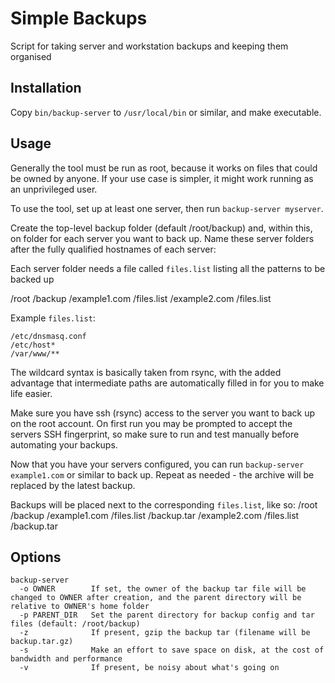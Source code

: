 # Simple Backups

Script for taking server and workstation backups and keeping them organised


## Installation

Copy `bin/backup-server` to `/usr/local/bin` or similar, and make executable.

## Usage

Generally the tool must be run as root, because it works on files that could be owned by anyone. If your use case is simpler, it might work running as an unprivileged user.

To use the tool, set up at least one server, then run `backup-server myserver`.

Create the top-level backup folder (default /root/backup) and, within this, on folder for each server you want to back up. Name these server folders after the fully qualified hostnames of each server:

Each server folder needs a file called `files.list` listing all the patterns to be backed up

/root
    /backup
        /example1.com
            /files.list
        /example2.com
            /files.list

Example `files.list`:

```
/etc/dnsmasq.conf
/etc/host*
/var/www/**
```

The wildcard syntax is basically taken from rsync, with the added advantage that intermediate paths are automatically filled in for you to make life easier.

Make sure you have ssh (rsync) access to the server you want to back up on the root account. On first run you may be prompted to accept the servers SSH fingerprint, so make sure to run and test manually before automating your backups.

Now that you have your servers configured, you can run `backup-server example1.com` or similar to back up. Repeat as needed - the archive will be replaced by the latest backup.

Backups will be placed next to the corresponding `files.list`, like so:
/root
    /backup
        /example1.com
            /files.list
            /backup.tar
        /example2.com
            /files.list
            /backup.tar

## Options

```
backup-server
  -o OWNER        If set, the owner of the backup tar file will be changed to OWNER after creation, and the parent directory will be relative to OWNER's home folder
  -p PARENT_DIR   Set the parent directory for backup config and tar files (default: /root/backup)
  -z              If present, gzip the backup tar (filename will be backup.tar.gz)
  -s              Make an effort to save space on disk, at the cost of bandwidth and performance
  -v              If present, be noisy about what's going on
```